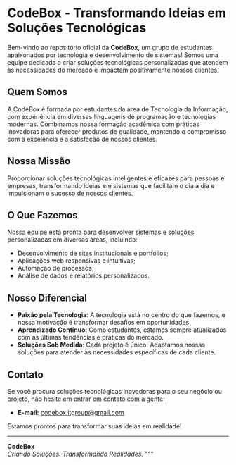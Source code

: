 # CodeBox - Transformando Ideias em Soluções Tecnológicas

Bem-vindo ao repositório oficial da **CodeBox**, um grupo de estudantes apaixonados por tecnologia e desenvolvimento de sistemas! Somos uma equipe dedicada a criar soluções tecnológicas personalizadas que atendem às necessidades do mercado e impactam positivamente nossos clientes.

## Quem Somos
A CodeBox é formada por estudantes da área de Tecnologia da Informação, com experiência em diversas linguagens de programação e tecnologias modernas. Combinamos nossa formação acadêmica com práticas inovadoras para oferecer produtos de qualidade, mantendo o compromisso com a excelência e a satisfação de nossos clientes.

## Nossa Missão
Proporcionar soluções tecnológicas inteligentes e eficazes para pessoas e empresas, transformando ideias em sistemas que facilitam o dia a dia e impulsionam o sucesso de nossos clientes.

## O Que Fazemos
Nossa equipe está pronta para desenvolver sistemas e soluções personalizadas em diversas áreas, incluindo:
- Desenvolvimento de sites institucionais e portfólios;
- Aplicações web responsivas e intuitivas;
- Automação de processos;
- Análise de dados e relatórios personalizados.

## Nosso Diferencial
- **Paixão pela Tecnologia**: A tecnologia está no centro do que fazemos, e nossa motivação é transformar desafios em oportunidades.
- **Aprendizado Contínuo**: Como estudantes, estamos sempre atualizados com as últimas tendências e práticas do mercado.
- **Soluções Sob Medida**: Cada projeto é único. Adaptamos nossas soluções para atender às necessidades específicas de cada cliente.

## Contato
Se você procura soluções tecnológicas inovadoras para o seu negócio ou projeto, não hesite em entrar em contato com a gente:

- **E-mail:** codebox.itgroup@gmail.com

Estamos prontos para transformar suas ideias em realidade!

---
**CodeBox**  
_Criando Soluções. Transformando Realidades._
"""